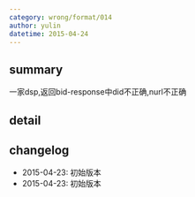 ```yaml
---
category: wrong/format/014
author: yulin 
datetime: 2015-04-24
---
```


## summary

一家dsp,返回bid-response中did不正确,nurl不正确


## detail



## changelog

- 2015-04-23: 初始版本
- 2015-04-23: 初始版本